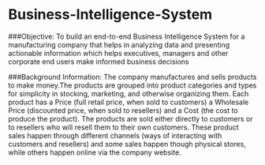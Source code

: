 # Business-Intelligence-System

###Objective:
To build an end-to-end Business Intelligence System for a manufacturing company that helps in analyzing data and presenting actionable information which helps executives, managers and other corporate end users make informed business decisions 


###Background Information: 
The company manufactures and sells products to make money.The products are grouped into product categories and types for simplicity in stocking, marketing, and otherwise organizing them. Each product has a Price (full retail price, when sold to customers) a Wholesale Price (discounted price, when sold to resellers) and a Cost (the cost to produce the product).  The products are sold either directly to customers or to resellers who will resell them to their own customers.  These product sales happen through different channels (ways of interacting with customers and resellers) and some sales happen though physical stores, while others happen online via the company website.
